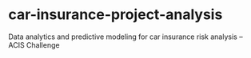 # car-insurance-project-analysis
Data analytics and predictive modeling for car insurance risk analysis – ACIS Challenge
